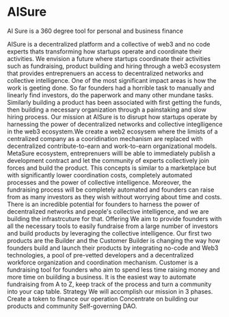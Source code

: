 # AISure
AI Sure is a 360 degree tool for personal and business finance

AISure is a decentralized platform and a collective of web3 and no code experts thats transforming how startups operate and coordinate their activities.
We envision a future where startups coordinate their activities such as fundraising, product building and hiring through a web3 ecosystem that provides entreprenuers an access to decentralized networks and collective intelligence.
One of the most significant impact areas is how the work is geeting done. So far founders had a horrible task to manually and linearly find investors, do the paperwork and many other mundane tasks. Similarly building a product has been associated with first getting the funds, then building a necessary organization through a painstaking and slow hiring process.
Our mission at AISure is to disrupt how startups operate by harnessing the power of decentralized networks and collective integlligence in the web3 ecosystem.We create a web2 ecosysem where the limists of a centralized company as a cooridination mechanism are replaced with decentralized contribute-to-earn and work-to-earn organizational models.
MetaSure ecosystem, entreprenuers willl be able to immediately publish a development contract and let the community of experts collectively join forces and build the product. This concepts is similar to a marketplace but with significantly lower coordination costs, completely automated processes and the power of collective intelligence. Moreover, the fundraising process will be completely automated and founders can raise from as many investors as they wish without worrying about time and costs.
There is an incredible potential for founders to harness the power of decentralized networks and people's collective intelligence, and we are building the infrastrcuture for that.
Offering
We aim to provide founders with all the necessary tools to easily fundraise from a large number of investors and build products by leveraging the collective intelligence.
Our first two products are the Builder and the Customer
Builder is changing the way how founders build and launch their products by integrating no-code and Web3 technologies, a pool of pre-vetted developers and a decentralized workforce organization and coordination mechanism.
Customer is a fundraising tool for founders who aim to spend less time raising money and more time on buiilding a business. It is the easiest way to automate fundraising from A to Z, keep track of the process and turn a community into your cap table.
Strategy
We will accomplish our mission in 3 phases.
Create a token to finance our operation
Concentrate on building our products and community
Self-governing DAO.
